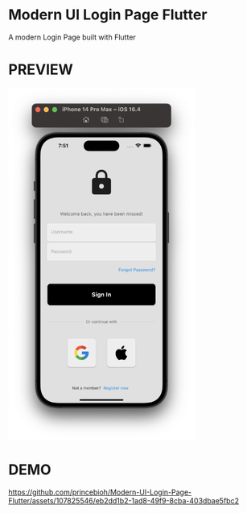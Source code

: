 # Modern UI Login Page Flutter
A modern Login Page built with Flutter

# PREVIEW
<img src='./assets/images/Screenshot.png' height=700>

# DEMO
https://github.com/princebioh/Modern-UI-Login-Page-Flutter/assets/107825546/eb2dd1b2-1ad8-49f9-8cba-403dbae5fbc2
